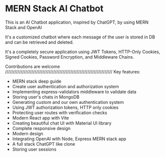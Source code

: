 
# MERN Stack AI Chatbot

This is an AI Chatbot application, inspired by ChatGPT, by using MERN Stack and OpenAI

It's a customized chatbot where each message of the user is stored in DB and can be retrieved and deleted.

It's a completely secure application using JWT Tokens, HTTP-Only Cookies, Signed Cookies, Password Encryption, and Middleware Chains.

Contributions are welcome
/////////////////////////////////////////////////////////////////////
Key features:
- MERN stack deep guide
- Create user authentication and authorization system
- Implementing express-validators middleware to validate data
- Storing user's chats in MongoDB
- Generating custom and our own authentication system
- Using JWT authorization tokens, HTTP only cookies
- Protecting user routes with verification checks
- Modern React app with Vite
- Creating beautiful chat UI with Material UI library
- Complete responsive design
- Modern design
- Integrating OpenAI with Node, Express MERN stack app
- A full stack ChatGPT like clone
- Storing user sessions